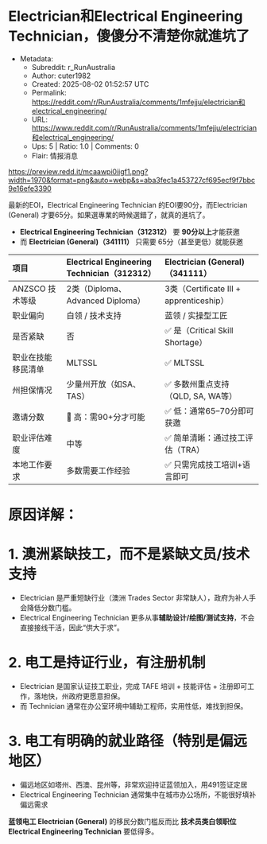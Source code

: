 # Electrician和Electrical Engineering Technician，傻傻分不清楚你就進坑了

- Metadata:
  - Subreddit: r_RunAustralia
  - Author: cuter1982
  - Created: 2025-08-02 01:52:57 UTC
  - Permalink: https://reddit.com/r/RunAustralia/comments/1mfejju/electrician和electrical_engineering/
  - URL: https://www.reddit.com/r/RunAustralia/comments/1mfejju/electrician和electrical_engineering/
  - Ups: 5 | Ratio: 1.0 | Comments: 0
  - Flair: 情报消息


<https://preview.redd.it/mcaawpi0iigf1.png?width=1970&format=png&auto=webp&s=aba3fec1a453727cf695ecf9f7bbc9e16efe3390>

最新的EOI，Electrical Engineering Technician 的EOI要90分，而Electrician
(General) 才要65分。如果選專業的時候選錯了，就真的進坑了。

- **Electrical Engineering Technician（312312）** 要
  **90分以上**才能获邀
- 而 **Electrician (General)（341111）** 只需要 65分（甚至更低）就能获邀

| 项目               | Electrical Engineering Technician（312312） | Electrician (General)（341111）         |
|:-------------------|:--------------------------------------------|:----------------------------------------|
| ANZSCO 技术等级    | 2类（Diploma、Advanced Diploma）            | 3类（Certificate III + apprenticeship） |
| 职业偏向           | 白领 / 技术支持                             | 蓝领 / 实操型工匠                       |
| 是否紧缺           | 否                                          | ✅ 是（Critical Skill Shortage）        |
| 职业在技能移民清单 | MLTSSL                                      | ✅ MLTSSL                               |
| 州担保情况         | 少量州开放（如SA、TAS）                     | ✅ 多数州重点支持（QLD, SA, WA等）      |
| 邀请分数           | 🔺 高：需90+分才可能                        | ✅ 低：通常65–70分即可获邀              |
| 职业评估难度       | 中等                                        | ✅ 简单清晰：通过技工评估（TRA）        |
| 本地工作要求       | 多数需要工作经验                            | ✅ 只需完成技工培训+语言即可            |

# 原因详解：

# 1. 澳洲紧缺技工，而不是紧缺文员/技术支持

- Electrician 是严重短缺行业（澳洲 Trades Sector
  非常缺人），政府为补人手会降低分数门槛。
- Electrical Engineering Technician
  更多从事**辅助设计/绘图/测试支持**，不会直接接线干活，因此“供大于求”。

# 2. 电工是持证行业，有注册机制

- Electrician 是国家认证技工职业，完成 TAFE 培训 + 技能评估 +
  注册即可工作，落地快，州政府更愿意担保。
- 而 Technician 通常在办公室环境中辅助工程师，实用性低，难找到担保。

# 3. 电工有明确的就业路径（特别是偏远地区）

- 偏远地区如塔州、西澳、昆州等，非常欢迎持证蓝领加入，用491签证定居
- Electrical Engineering Technician
  通常集中在城市办公场所，不能很好填补偏远需求

**蓝领电工 Electrician (General)** 的移民分数门槛反而比
**技术员类白领职位 Electrical Engineering Technician** 要低得多。

